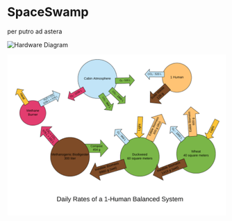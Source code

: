 # SpaceSwamp
per putro ad astera

![Hardware Diagram](Presentation_graphic.png)

![Biodigester Model](AELSS.png)